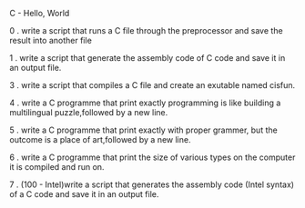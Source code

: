 C - Hello, World

0 . write a script that runs a C file through the preprocessor and save the result into another file

1 . write a script that generate the assembly code of C code and save it in an output file.

3 . write a script that compiles a C file and create an exutable named cisfun.

4 . write a C programme that print exactly programming is like building a multilingual puzzle,followed by a new line.

5 . write a C programme that print exactly  with proper grammer, but the outcome is a place of art,followed by a new line.

6 . write a C programme that print the size of various types on  the computer it is compiled and run on.

7 . (100 - Intel)write a script that generates the assembly code (Intel syntax) of a C code and save it in an output file.

